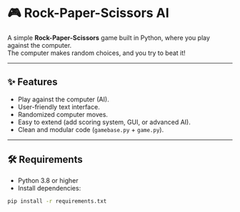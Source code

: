# 🎮 Rock-Paper-Scissors AI

A simple **Rock-Paper-Scissors** game built in Python, where you play against the computer.  
The computer makes random choices, and you try to beat it!

---

## ✨ Features
- Play against the computer (AI).
- User-friendly text interface.
- Randomized computer moves.
- Easy to extend (add scoring system, GUI, or advanced AI).
- Clean and modular code (`gamebase.py` + `game.py`).

---

## 🛠 Requirements
- Python 3.8 or higher
- Install dependencies:

```bash
pip install -r requirements.txt
